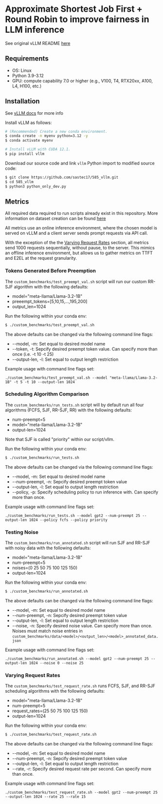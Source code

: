 # Approximate Shortest Job First + Round Robin to improve fairness in LLM inference

See original vLLM README [here](https://github.com/sastec17/585_vllm/blob/main/vLLM_README.md)

## Requirements
* OS: Linux
* Python 3.9-3.12
* GPU: compute capability 7.0 or higher (e.g., V100, T4, RTX20xx, A100, L4, H100, etc.)

## Installation
See [vLLM docs](https://docs.vllm.ai/en/latest/getting_started/installation.html) for more info

Install vLLM as follows:
```bash
# (Recommended) Create a new conda environment.
$ conda create -n myenv python=3.12 -y
$ conda activate myenv

# Install vLLM with CUDA 12.1.
$ pip install vllm
```

Download our source code and link `vllm` Python import to modified source code:
```bash
$ git clone https://github.com/sastec17/585_vllm.git
$ cd 585_vllm
$ python3 python_only_dev.py
```

## Metrics
All required data required to run scripts already exist in this repository. More information on dataset creation can be found [here](https://github.com/sastec17/585_vllm/blob/main/custom_benchmarks/README.md)


All metrics use an online inference environment, where the chosen model is served on vLLM and a client server sends prompt requests via API call. 

With the exception of the the [Varying Request Rates](#varying-request-rates) section, all metrics send 1000 requests sequentially, without pause, to the server. This mimics an offline inference environment, but allows us to gather metrics on TTFT and E2EL at the request granularity. 

### Tokens Generated Before Preemption
The `custom_benchmarks/test_preempt_val.sh` script will run our custom RR-SJF algorithm with the following defaults:
* model="meta-llama/Llama-3.2-1B"
* preeempt_tokens=[5,10,15,...,195,200]
* output_len=1024

Run the following within your conda env:
```bash
$ ./custom_benchmarks/test_preempt_val.sh 
```

The above defaults can be changed via the following command line flags:
* --model, -m: Set equal to desired model name
* --token, -t: Sepcify desired preempt token value. Can specify more than once (i.e. -t 10 -t 25)
* --output-len, -l: Set equal to output length restriction

Example usage with command line flags set:
```
./custom_benchmarks/test_preempt_val.sh --model "meta-llama/Llama-3.2-1B" -t 5 -t 10 --output-len 1024
```

### Scheduling Algorithm Comparison
The `custom_benchmarks/run_tests.sh` script will by default run all four algorithms (FCFS, SJF, RR-SJF, RR) with the following defaults:
* num-preempt=5
* model="meta-llama/Llama-3.2-1B"
* output-len=1024

Note that SJF is called "priority" within our script/vllm.

Run the following within your conda env:
```bash
$ ./custom_benchmarks/run_tests.sh 
```
The above defaults can be changed via the following command line flags:
* --model, -m: Set equal to desired model name
* --num-preempt, -n: Sepcify desired preempt token value
* --output-len, -l: Set equal to output length restriction
* --policy, -p: Specify scheduling policy to run inference with. Can specify more than once. 

Example usage with command line flags set:
```
./custom_benchmarks/run_tests.sh --model gpt2 --num-preempt 25 --output-len 1024 --policy fcfs --policy priority
```
### Testing Noise
The `custom_benchmarks/run_annotated.sh` script will run SJF and RR-SJF with noisy data with the following defaults:
* model="meta-llama/Llama-3.2-1B"
* num-preempt=5
* noises=(0 25 50 75 100 125 150)
* output-len=1024

Run the following within your conda env:
```bash
$ ./custom_benchmarks/run_annotated.sh 
```
The above defaults can be changed via the following command line flags:
* --model, -m: Set equal to desired model name
* --num-preempt, -n: Sepcify desired preempt token value
* --output-len, -l: Set equal to output length restriction
* --noise, -n: Specify desired noise value. Can specify more than once. Noises must match noise entries in `custom_benchmarks/data/<model>/<output_len>/<model>_annotated_data.json`

Example usage with command line flags set:
```
./custom_benchmarks/run_annotated.sh --model gpt2 --num-preempt 25 --output-len 1024 --noise 0 --noise 25
```
### Varying Request Rates
The `custom_benchmarks/test_request_rate.sh` runs FCFS, SJF, and RR-SJF scheduling algorithms with the following defaults:
* model="meta-llama/Llama-3.2-1B"
* num-preempt=5
* request_rates=(25 50 75 100 125 150)
* output-len=1024

Run the following within your conda env:
```bash
$ ./custom_benchmarks/test_request_rate.sh 
```
The above defaults can be changed via the following command line flags:
* --model, -m: Set equal to desired model name
* --num-preempt, -n: Sepcify desired preempt token value
* --output-len, -l: Set equal to output length restriction
* --rate, -r: Specify desired request rate per second. Can specify more than once.

Example usage with command line flags set:
```
./custom_benchmarks/test_request_rate.sh --model gpt2 --num-preempt 25 --output-len 1024 --rate 25 --rate 15
```